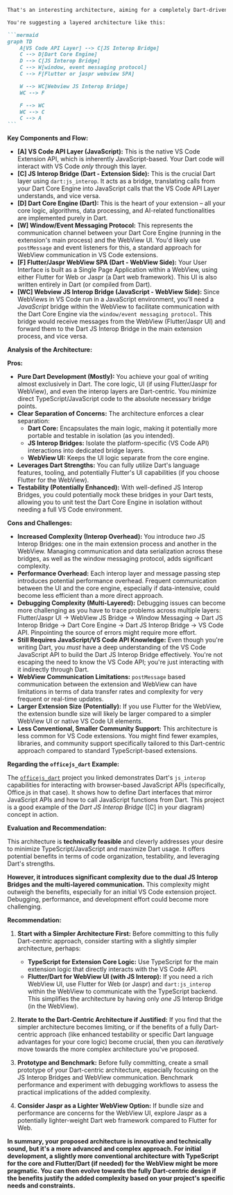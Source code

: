 ````markdown
That's an interesting architecture, aiming for a completely Dart-driven VS Code extension! Let's break down your proposed design and evaluate its potential.

You're suggesting a layered architecture like this:

```mermaid
graph TD
    A[VS Code API Layer] --> C[JS Interop Bridge]
    C --> D[Dart Core Engine]
    D --> C[JS Interop Bridge]
    C --> W[window, event messaging protocol]
    C --> F[Flutter or jaspr webview SPA]

    W --> WC[Webview JS Interop Bridge]
    WC --> F

    F --> WC
    WC --> C
    C --> A
```
````

**Key Components and Flow:**

- **[A] VS Code API Layer (JavaScript):** This is the native VS Code Extension API, which is inherently JavaScript-based. Your Dart code will interact with VS Code _only_ through this layer.
- **[C] JS Interop Bridge (Dart - Extension Side):** This is the crucial Dart layer using `dart:js_interop`. It acts as a bridge, translating calls from your Dart Core Engine into JavaScript calls that the VS Code API Layer understands, and vice versa.
- **[D] Dart Core Engine (Dart):** This is the heart of your extension – all your core logic, algorithms, data processing, and AI-related functionalities are implemented purely in Dart.
- **[W] Window/Event Messaging Protocol:** This represents the communication channel between your Dart Core Engine (running in the extension's main process) and the WebView UI. You'd likely use `postMessage` and event listeners for this, a standard approach for WebView communication in VS Code extensions.
- **[F] Flutter/Jaspr WebView SPA (Dart - WebView Side):** Your User Interface is built as a Single Page Application within a WebView, using either Flutter for Web or Jaspr (a Dart web framework). This UI is also written entirely in Dart (or compiled from Dart).
- **[WC] Webview JS Interop Bridge (JavaScript - WebView Side):** Since WebViews in VS Code run in a JavaScript environment, you'll need a _JavaScript_ bridge within the WebView to facilitate communication with the Dart Core Engine via the `window/event messaging protocol`. This bridge would receive messages from the WebView (Flutter/Jaspr UI) and forward them to the Dart JS Interop Bridge in the main extension process, and vice versa.

**Analysis of the Architecture:**

**Pros:**

- **Pure Dart Development (Mostly):** You achieve your goal of writing almost exclusively in Dart. The core logic, UI (if using Flutter/Jaspr for WebView), and even the interop layers are Dart-centric. You minimize direct TypeScript/JavaScript code to the absolute necessary bridge points.
- **Clear Separation of Concerns:** The architecture enforces a clear separation:
  - **Dart Core:** Encapsulates the main logic, making it potentially more portable and testable in isolation (as you intended).
  - **JS Interop Bridges:** Isolate the platform-specific (VS Code API) interactions into dedicated bridge layers.
  - **WebView UI:** Keeps the UI logic separate from the core engine.
- **Leverages Dart Strengths:** You can fully utilize Dart's language features, tooling, and potentially Flutter's UI capabilities (if you choose Flutter for the WebView).
- **Testability (Potentially Enhanced):** With well-defined JS Interop Bridges, you could potentially mock these bridges in your Dart tests, allowing you to unit test the Dart Core Engine in isolation without needing a full VS Code environment.

**Cons and Challenges:**

- **Increased Complexity (Interop Overhead):** You introduce _two_ JS Interop Bridges: one in the main extension process and another in the WebView. Managing communication and data serialization across these bridges, as well as the window messaging protocol, adds significant complexity.
- **Performance Overhead:** Each interop layer and message passing step introduces potential performance overhead. Frequent communication between the UI and the core engine, especially if data-intensive, could become less efficient than a more direct approach.
- **Debugging Complexity (Multi-Layered):** Debugging issues can become more challenging as you have to trace problems across multiple layers: Flutter/Jaspr UI -> WebView JS Bridge -> Window Messaging -> Dart JS Interop Bridge -> Dart Core Engine -> Dart JS Interop Bridge -> VS Code API. Pinpointing the source of errors might require more effort.
- **Still Requires JavaScript/VS Code API Knowledge:** Even though you're writing Dart, you _must_ have a deep understanding of the VS Code JavaScript API to build the Dart JS Interop Bridge effectively. You're not escaping the need to know the VS Code API; you're just interacting with it indirectly through Dart.
- **WebView Communication Limitations:** `postMessage` based communication between the extension and WebView can have limitations in terms of data transfer rates and complexity for very frequent or real-time updates.
- **Larger Extension Size (Potentially):** If you use Flutter for the WebView, the extension bundle size will likely be larger compared to a simpler WebView UI or native VS Code UI elements.
- **Less Conventional, Smaller Community Support:** This architecture is less common for VS Code extensions. You might find fewer examples, libraries, and community support specifically tailored to this Dart-centric approach compared to standard TypeScript-based extensions.

**Regarding the `officejs_dart` Example:**

The [`officejs_dart`](https://github.com/xsoulspace/officejs_dart/tree/master/lib) project you linked demonstrates Dart's `js_interop` capabilities for interacting with browser-based JavaScript APIs (specifically, Office.js in that case). It shows how to define Dart interfaces that mirror JavaScript APIs and how to call JavaScript functions from Dart. This project is a good example of the _Dart JS Interop Bridge_ ([C] in your diagram) concept in action.

**Evaluation and Recommendation:**

This architecture is **technically feasible** and cleverly addresses your desire to minimize TypeScript/JavaScript and maximize Dart usage. It offers potential benefits in terms of code organization, testability, and leveraging Dart's strengths.

**However, it introduces significant complexity due to the dual JS Interop Bridges and the multi-layered communication.** This complexity might outweigh the benefits, especially for an initial VS Code extension project. Debugging, performance, and development effort could become more challenging.

**Recommendation:**

1.  **Start with a Simpler Architecture First:** Before committing to this fully Dart-centric approach, consider starting with a slightly simpler architecture, perhaps:

    - **TypeScript for Extension Core Logic:** Use TypeScript for the main extension logic that directly interacts with the VS Code API.
    - **Flutter/Dart for WebView UI (with JS Interop):** If you need a rich WebView UI, use Flutter for Web (or Jaspr) and `dart:js_interop` within the WebView to communicate with the TypeScript backend. This simplifies the architecture by having only _one_ JS Interop Bridge (in the WebView).

2.  **Iterate to the Dart-Centric Architecture if Justified:** If you find that the simpler architecture becomes limiting, or if the benefits of a fully Dart-centric approach (like enhanced testability or specific Dart language advantages for your core logic) become crucial, then you can _iteratively_ move towards the more complex architecture you've proposed.

3.  **Prototype and Benchmark:** Before fully committing, create a small prototype of your Dart-centric architecture, especially focusing on the JS Interop Bridges and WebView communication. Benchmark performance and experiment with debugging workflows to assess the practical implications of the added complexity.

4.  **Consider Jaspr as a Lighter WebView Option:** If bundle size and performance are concerns for the WebView UI, explore Jaspr as a potentially lighter-weight Dart web framework compared to Flutter for Web.

**In summary, your proposed architecture is innovative and technically sound, but it's a more advanced and complex approach. For initial development, a slightly more conventional architecture with TypeScript for the core and Flutter/Dart (if needed) for the WebView might be more pragmatic. You can then evolve towards the fully Dart-centric design if the benefits justify the added complexity based on your project's specific needs and constraints.**
